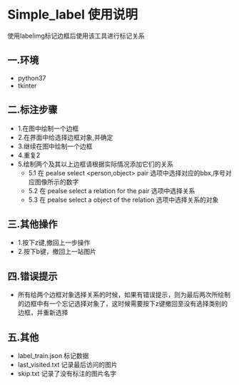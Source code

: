 # Simple_label 使用说明
使用labelimg标记边框后使用该工具进行标记关系

## 一.环境
* python37
* tkinter

## 二.标注步骤
* 1.在图中绘制一个边框
* 2.在界面<pealse select a subject for each bbox>中给选择边框对象,并确定  
* 3.继续在图中绘制一个边框  
* 4.重复2  
* 5.绘制两个及其以上边框请根据实际情况添加它们的关系  
    * 5.1 在 pealse select <person,object> pair 选项中选择对应的bbx,序号对应图像所示的数字  
    * 5.2 在 pealse select a relation for the pair 选项中选择关系  
    * 5.3 在 pealse select a object of the relation 选项中选择关系的对象  

## 三.其他操作
* 1.按下z键,撤回上一步操作
* 2.按下b键，撤回上一站图片


## 四.错误提示
* 所有给两个边框对象选择关系的时候，如果有错误提示，则为最后两次所绘制的边框中有一个忘记选择对象了，这时候需要按下z键撤回至没有选择类别的边框，并重新选择

## 五.其他
* label_train.json 标记数据
* last_visited.txt 记录最后访问的图片
* skip.txt 记录了没有标注的图片名字



